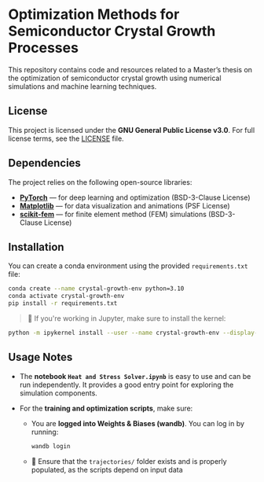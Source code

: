 # Optimization Methods for Semiconductor Crystal Growth Processes

This repository contains code and resources related to a Master’s thesis on the optimization of semiconductor crystal growth using numerical simulations and machine learning techniques.

## License

This project is licensed under the **GNU General Public License v3.0**.
For full license terms, see the [LICENSE](LICENSE) file.

## Dependencies

The project relies on the following open-source libraries:

* [**PyTorch**](https://pytorch.org/) — for deep learning and optimization (BSD-3-Clause License)
* [**Matplotlib**](https://matplotlib.org/) — for data visualization and animations (PSF License)
* [**scikit-fem**](https://github.com/kinnala/scikit-fem) — for finite element method (FEM) simulations (BSD-3-Clause License)

## Installation

You can create a conda environment using the provided `requirements.txt` file:

```bash
conda create --name crystal-growth-env python=3.10
conda activate crystal-growth-env
pip install -r requirements.txt
```

> 📝 If you're working in Jupyter, make sure to install the kernel:

```bash
python -m ipykernel install --user --name crystal-growth-env --display-name "Python (crystal-growth)"
```

## Usage Notes

* The **notebook `Heat and Stress Solver.ipynb`** is easy to use and can be run independently. It provides a good entry point for exploring the simulation components.

* For the **training and optimization scripts**, make sure:

  * You are **logged into Weights & Biases (wandb)**. You can log in by running:

    ```bash
    wandb login
    ```
  * 📁 Ensure that the `trajectories/` folder exists and is properly populated, as the scripts depend on input data
